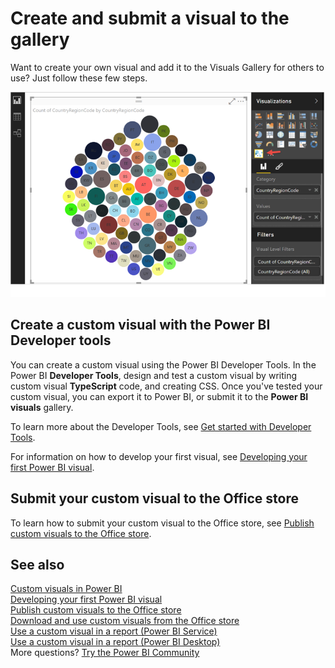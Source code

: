 <properties
   pageTitle="Create and submit a visual to the gallery"
   description="Create and submit a visual to the gallery"
   services="powerbi"
   documentationCenter=""
   authors="guyinacube"
   manager="mblythe"
   backup=""
   editor=""
   tags=""
   qualityFocus="no"
   qualityDate=""/>

<tags
   ms.service="powerbi"
   ms.devlang="NA"
   ms.topic="article"
   ms.tgt_pltfrm="NA"
   ms.workload="powerbi"
   ms.date="03/10/2017"
   ms.author="asaxton"/>

# Create and submit a visual to the gallery

Want to create your own visual and add it to the Visuals Gallery for others to use?  Just follow these few steps.

![](media/powerbi-custom-visuals-create-for-the-gallery/example_viz.png)

## Create a custom visual with the Power BI Developer tools

You can create a custom visual using the Power BI Developer Tools. In the Power BI **Developer Tools**, design and test a custom visual by writing custom visual **TypeScript** code, and creating CSS. Once you've tested your custom visual, you can export it to Power BI, or submit it to the **Power BI visuals** gallery.

To learn more about the Developer Tools, see [Get started with Developer Tools](powerbi-custom-visuals-getting-started-with-developer-tools.md).

For information on how to develop your first visual, see [Developing your first Power BI visual](https://github.com/Microsoft/PowerBI-visuals/blob/master/Readme.md).

## Submit your custom visual to the Office store

To learn how to submit your custom visual to the Office store, see [Publish custom visuals to the Office store](powerbi-developer-office-store.md).

## See also

[Custom visuals in Power BI](powerbi-custom-visuals.md)  
[Developing your first Power BI visual](https://github.com/Microsoft/PowerBI-visuals/blob/master/Readme.md)  
[Publish custom visuals to the Office store](powerbi-developer-office-store.md)  
[Download and use custom visuals from the Office store](powerbi-custom-visuals-office-store.md)  
[Use a custom visual in a report (Power BI Service)](powerbi-custom-visuals-add-to-report.md)  
[Use a custom visual in a report (Power BI Desktop)](powerbi-custom-visuals-use.md)  
More questions? [Try the Power BI Community](http://community.powerbi.com/)
